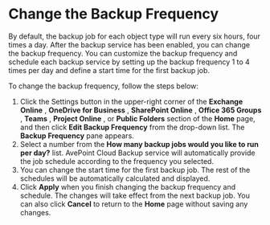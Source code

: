 # Change the Backup Frequency

By default, the backup job for each object type will run every six hours, four times a day. After the backup service has been enabled, you can change the backup frequency. You can customize the backup frequency and schedule each backup service by setting up the backup frequency 1 to 4 times per day and define a start time for the first backup job.

To change the backup frequency, follow the steps below:

1. Click the Settings button in the upper-right corner of the **Exchange Online** , **OneDrive for Business** , **SharePoint Online** , **Office 365 Groups** , **Teams** , **Project Online** , or **Public Folders** section of the **Home** page, and then click **Edit Backup Frequency** from the drop-down list. The **Backup Frequency** pane appears.
2. Select a number from the **How many backup jobs would you like to run per day?** list. AvePoint Cloud Backup service will automatically provide the job schedule according to the frequency you selected.
3. You can change the start time for the first backup job. The rest of the schedules will be automatically calculated and displayed.
4. Click **Apply** when you finish changing the backup frequency and schedule. The changes will take effect from the next backup job. You can also click **Cancel** to return to the **Home** page without saving any changes.
